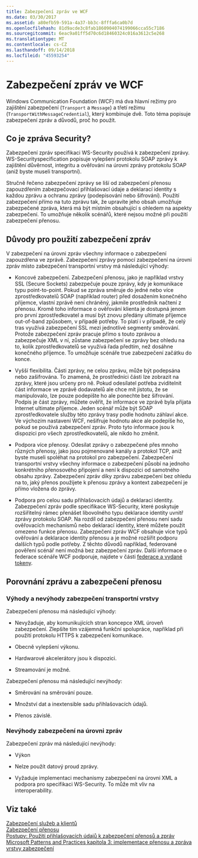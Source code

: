 ```yaml
---
title: Zabezpečení zpráv ve WCF
ms.date: 03/30/2017
ms.assetid: a80efb59-591a-4a37-bb3c-8fffa6ca0b7d
ms.openlocfilehash: 81d9acde3c8fab1860904074199066cca55c7186
ms.sourcegitcommit: 6eac9a01ff5d70c6d18460324c016a3612c5e268
ms.translationtype: MT
ms.contentlocale: cs-CZ
ms.lasthandoff: 09/14/2018
ms.locfileid: "45593254"
---
```

# <a name="message-security-in-wcf"></a>Zabezpečení zpráv ve WCF
Windows Communication Foundation (WCF) má dva hlavní režimy pro zajištění zabezpečení (`Transport` a `Message`) a třetí režimu (`TransportWithMessageCredential`), který kombinuje dvě. Toto téma popisuje zabezpečení zpráv a důvodů, proč ho použít.  
  
## <a name="what-is-message-security"></a>Co je zpráva Security?  
 Zabezpečení zpráv specifikaci WS-Security používá k zabezpečení zprávy. WS-Securityspecification popisuje vylepšení protokolu SOAP zprávy k zajištění důvěrnost, integritu a ověřování na úrovni zprávy protokolu SOAP (aniž byste museli transportní).  
  
 Stručně řečeno zabezpečení zprávy se liší od zabezpečení přenosu zapouzdřením zabezpečovací přihlašovací údaje a deklarací identity s každou zprávu a ochranu zprávy (podepisování nebo šifrování). Použití zabezpečení přímo na tuto zprávu tak, že upravíte jeho obsah umožňuje zabezpečené zpráva, která má být místním obsahující s ohledem na aspekty zabezpečení. To umožňuje několik scénářů, které nejsou možné při použití zabezpečení přenosu.  
  
## <a name="reasons-to-use-message-security"></a>Důvody pro použití zabezpečení zpráv  
 V zabezpečení na úrovni zpráv všechny informace o zabezpečení zapouzdřena ve zprávě. Zabezpečení zprávy pomocí zabezpečení na úrovni zpráv místo zabezpečení transportní vrstvy má následující výhody:  
  
-   Koncové zabezpečení. Zabezpečení přenosu, jako je například vrstvy SSL (Secure Sockets) zabezpečuje pouze zprávy, kdy je komunikace typu point-to-point. Pokud se zpráva směruje do jedné nebo více zprostředkovatelů SOAP (například router) před dosažením konečného příjemce, vlastní zprávě není chráněný, jakmile prostředník načtení z přenosu. Kromě toho informace o ověřování klienta je dostupná jenom pro první zprostředkovatel a musí být znovu předány ultimate příjemce out-of-band způsobem, v případě potřeby. To platí i v případě, že celý tras využívá zabezpečení SSL mezi jednotlivé segmenty směrování. Protože zabezpečení zpráv pracuje přímo s touto zprávou a zabezpečuje XML v ní, zůstane zabezpečení se zprávy bez ohledu na to, kolik zprostředkovatelů se využívá řada předtím, než dosáhne konečného příjemce. To umožňuje scénáře true zabezpečení začátku do konce.  
  
-   Vyšší flexibilita. Části zprávy, ne celou zprávu, může být podepsána nebo zašifrována. To znamená, že prostředníci části lze zobrazit na zprávy, které jsou určeny pro ně. Pokud odesílatel potřeba zviditelnit část informace ve zprávě dodavatelů ale chce mít jistotu, že se manipulovalo, lze pouze podepište ho ale ponechte bez šifrování. Podpis je část zprávy, můžete ověřit, že informace ve zprávě byla přijata Internet ultimate příjemce. Jeden scénář může být SOAP zprostředkovatele služby této zprávy trasy podle hodnotu záhlaví akce. Ve výchozím nastavení WCF, nešifruje hodnotu akce ale podepíše ho, pokud se používá zabezpečení zpráv. Proto tyto informace jsou k dispozici pro všech zprostředkovatelů, ale nikdo ho změnit.  
  
-   Podpora více přenosy. Odesílat zprávy o zabezpečené přes mnoho různých přenosy, jako jsou pojmenované kanály a protokol TCP, aniž byste museli spoléhat na protokol pro zabezpečení. Zabezpečení transportní vrstvy všechny informace o zabezpečení působí na jednoho konkrétního přenosového připojení a není k dispozici od samotného obsahu zprávy. Zabezpečení zpráv díky zprávu zabezpečení bez ohledu na to, jaký přenos použijete k přenosu zprávy a kontext zabezpečení je přímo vložena do zprávy.  
  
-   Podpora pro celou sadu přihlašovacích údajů a deklarací identity. Zabezpečení zpráv podle specifikace WS-Security, které poskytuje rozšiřitelný rámec přenášet libovolného typu deklarace identity uvnitř zprávy protokolu SOAP. Na rozdíl od zabezpečení přenosu není sadu ověřovacích mechanismů nebo deklarací identity, které můžete použít omezeno funkce přenosu. Zabezpečení zpráv WCF obsahuje více typů ověřování a deklarace identity přenosu a je možné rozšířit podporu dalších typů podle potřeby. Z těchto důvodů například, federované pověření scénář není možná bez zabezpečení zpráv. Další informace o federace scénáře WCF podporuje, najdete v části [federace a vydané tokeny](../../../../docs/framework/wcf/feature-details/federation-and-issued-tokens.md).  
  
## <a name="how-message-and-transport-security-compare"></a>Porovnání zprávu a zabezpečení přenosu  
  
### <a name="pros-and-cons-of-transport-level-security"></a>Výhody a nevýhody zabezpečení transportní vrstvy  
 Zabezpečení přenosu má následující výhody:  
  
-   Nevyžaduje, aby komunikujících stran koncepce XML úroveň zabezpečení. Zlepšíte tím vzájemná funkční spolupráce, například při použití protokolu HTTPS k zabezpečení komunikace.  
  
-   Obecně vylepšení výkonu.  
  
-   Hardwarové akcelerátory jsou k dispozici.  
  
-   Streamování je možné.  
  
 Zabezpečení přenosu má následující nevýhody:  
  
-   Směrování na směrování pouze.  
  
-   Množství dat a inextensible sadu přihlašovacích údajů.  
  
-   Přenos závislé.  
  
### <a name="disadvantages-of-message-level-security"></a>Nevýhody zabezpečení na úrovni zpráv  
 Zabezpečení zpráv má následující nevýhody:  
  
-   Výkon  
  
-   Nelze použít datový proud zprávy.  
  
-   Vyžaduje implementaci mechanismy zabezpečení na úrovni XML a podpora pro specifikaci WS-Security. To může mít vliv na interoperability.  
  
## <a name="see-also"></a>Viz také  
 [Zabezpečení služeb a klientů](../../../../docs/framework/wcf/feature-details/securing-services-and-clients.md)  
 [Zabezpečení přenosu](../../../../docs/framework/wcf/feature-details/transport-security.md)  
 [Postupy: Použití přihlašovacích údajů k zabezpečení přenosů a zpráv](../../../../docs/framework/wcf/feature-details/how-to-use-transport-security-and-message-credentials.md)  
 [Microsoft Patterns and Practices kapitola 3: implementace přenosu a zpráva vrstvy zabezpečení](https://go.microsoft.com/fwlink/?LinkId=88897)
